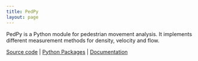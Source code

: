```yaml
---
title: PedPy
layout: page
---
```


PedPy is a Python module for pedestrian movement analysis. It implements
different measurement methods for density, velocity and flow.

[Source code](https://github.com/PedestrianDynamics/pedpy) \| [Python Packages](https://pypi.org/project/pedpy/) \| [Documentation](https://pedpy.rtfd.io)
